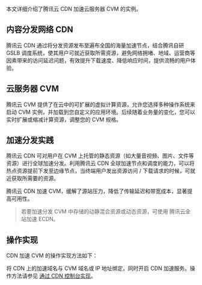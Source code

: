 本文详细介绍了腾讯云 CDN 加速云服务器 CVM 的实例。

## 内容分发网络 CDN
腾讯云 CDN 通过将分发资源发布至遍布全国的海量加速节点，结合腾讯自研 GSLB 调度系统，使其用户可就近获取所需资源，避免网络拥堵、地域、运营商等因素带来的访问延迟问题，有效提升下载速度、降低响应时间，提供流畅的用户体验。


## 云服务器 CVM
腾讯云 CVM 提供了在云中的可扩展的虚拟计算资源，允许您选择多种操作系统来启动 CVM 实例，并加载到您自定义的应用环境。后续随着业务量的变化，您可以实时扩展或缩减计算资源，调整您的 CVM 规格。



## 加速分发实践

腾讯云 CDN 可对用户在 CVM 上托管的静态资源（如大量音视频、图片、文件等资源）进行全球加速分发。利用腾讯云 CDN 全球加速节点和调度的能力，可以将热点资源提前下发至边缘节点，当终端用户发出资源访问 / 下载请求的时候，可就近获取所需要的资源。

腾讯云 CDN 加速 CVM，缓解了源站压力，降低了传输延迟和带宽成本，显著提高可用性。

>若要加速分发 CVM 中存储的动静混合资源或动态资源，可使用 腾讯云全站加速 ECDN。


## 操作实现

CDN 加速 CVM 的操作实现方法如下：

将 CDN 上的加速域名与 CVM 域名或 IP 地址绑定，同时开启 CDN 加速服务。操作方法请参见 [通过 CDN 控制台实现](https://intl.cloud.tencent.com/document/product/228/32988)。
